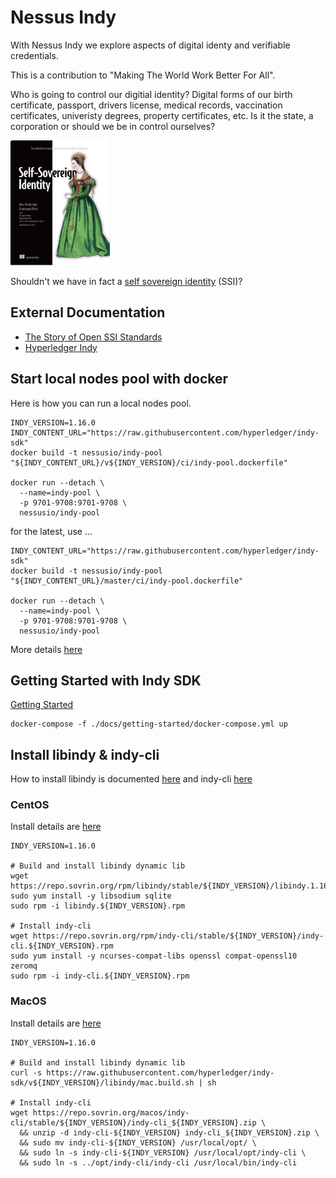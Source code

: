 # Nessus Indy

With Nessus Indy we explore aspects of digital identy and verifiable credentials.

This is a contribution to "Making The World Work Better For All".

Who is going to control our digitial identity? Digital forms of our birth certificate, passport, drivers license,
medical records, vaccination certificates, univeristy degrees, property certificates, etc.
Is it the state, a corporation or should we be in control ourselves?

<img src="docs/img/ssi-book.png" height="200">

Shouldn't we have in fact a [self sovereign identity](https://www.manning.com/books/self-sovereign-identity) (SSI)?

## External Documentation

* [The Story of Open SSI Standards](https://www.youtube.com/watch?v=RllH91rcFdE)
* [Hyperledger Indy](https://hyperledger-indy.readthedocs.io)

## Start local nodes pool with docker

Here is how you can run a local nodes pool.

```
INDY_VERSION=1.16.0
INDY_CONTENT_URL="https://raw.githubusercontent.com/hyperledger/indy-sdk"
docker build -t nessusio/indy-pool "${INDY_CONTENT_URL}/v${INDY_VERSION}/ci/indy-pool.dockerfile"

docker run --detach \
  --name=indy-pool \
  -p 9701-9708:9701-9708 \
  nessusio/indy-pool
```

for the latest, use ...

```
INDY_CONTENT_URL="https://raw.githubusercontent.com/hyperledger/indy-sdk"
docker build -t nessusio/indy-pool "${INDY_CONTENT_URL}/master/ci/indy-pool.dockerfile"

docker run --detach \
  --name=indy-pool \
  -p 9701-9708:9701-9708 \
  nessusio/indy-pool
```

More details [here](https://github.com/hyperledger/indy-sdk#how-to-start-local-nodes-pool-with-docker)


## Getting Started with Indy SDK

[Getting Started](https://hyperledger-indy.readthedocs.io/projects/sdk/en/latest/docs/getting-started/)

```
docker-compose -f ./docs/getting-started/docker-compose.yml up
```

## Install libindy & indy-cli

How to install libindy is documented [here](https://github.com/hyperledger/indy-sdk/tree/master#installing-the-sdk)
and indy-cli [here](https://github.com/hyperledger/indy-sdk/tree/master/cli)

### CentOS

Install details are [here](https://github.com/hyperledger/indy-sdk#centos)

```
INDY_VERSION=1.16.0

# Build and install libindy dynamic lib
wget https://repo.sovrin.org/rpm/libindy/stable/${INDY_VERSION}/libindy.1.16.0.rpm
sudo yum install -y libsodium sqlite
sudo rpm -i libindy.${INDY_VERSION}.rpm

# Install indy-cli 
wget https://repo.sovrin.org/rpm/indy-cli/stable/${INDY_VERSION}/indy-cli.${INDY_VERSION}.rpm
sudo yum install -y ncurses-compat-libs openssl compat-openssl10 zeromq
sudo rpm -i indy-cli.${INDY_VERSION}.rpm
```

### MacOS

Install details are [here](https://github.com/hyperledger/indy-sdk#macos)

```
INDY_VERSION=1.16.0

# Build and install libindy dynamic lib
curl -s https://raw.githubusercontent.com/hyperledger/indy-sdk/v${INDY_VERSION}/libindy/mac.build.sh | sh

# Install indy-cli 
wget https://repo.sovrin.org/macos/indy-cli/stable/${INDY_VERSION}/indy-cli_${INDY_VERSION}.zip \
  && unzip -d indy-cli-${INDY_VERSION} indy-cli_${INDY_VERSION}.zip \
  && sudo mv indy-cli-${INDY_VERSION} /usr/local/opt/ \
  && sudo ln -s indy-cli-${INDY_VERSION} /usr/local/opt/indy-cli \
  && sudo ln -s ../opt/indy-cli/indy-cli /usr/local/bin/indy-cli
```
